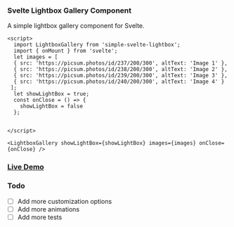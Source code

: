 ### Svelte Lightbox Gallery Component

A simple lightbox gallery component for Svelte.

```svelte
<script>
  import LightboxGallery from 'simple-svelte-lightbox';
  import { onMount } from 'svelte';
  let images = [
  { src: 'https://picsum.photos/id/237/200/300', altText: 'Image 1' },
  { src: 'https://picsum.photos/id/238/200/300', altText: 'Image 2' },
  { src: 'https://picsum.photos/id/239/200/300', altText: 'Image 3' },
  { src: 'https://picsum.photos/id/240/200/300', altText: 'Image 4' }
 ];
  let showLightBox = true;  
  const onClose = () => {
    showLightBox = false
  };


</script>

<LightboxGallery showLightBox={showLightBox} images={images} onClose={onClose} />
```

### [Live Demo](https://soikat.dev/svelte-lightbox/)

### Todo
- [ ] Add more customization options
- [ ] Add more animations
- [ ] Add more tests